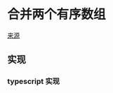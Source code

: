# 合并两个有序数组
[来源](https://leetcode.cn/problems/merge-sorted-array/)

## 实现

### typescript 实现
```typescript

```

